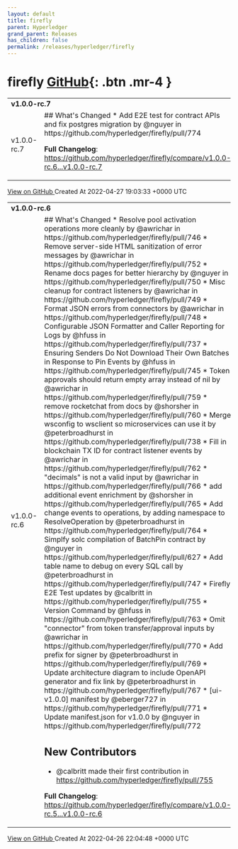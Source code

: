 ```yaml
---
layout: default
title: firefly
parent: Hyperledger
grand_parent: Releases
has_children: false
permalink: /releases/hyperledger/firefly
---
```


# firefly <span class="fs-3 right-align">[GitHub](https://github.com/hyperledger/firefly){: .btn .mr-4 }</span>


<div>
    <table>
        <tr>
            <td colspan="2">
                <b>
                    v1.0.0-rc.7
                </b>
            </td>
        </tr>
        <tr>
            <td>
                <span class="chip">
                    v1.0.0-rc.7
                </span>
            </td>
            <td>
                ## What's Changed
* Add E2E test for contract APIs and fix postgres migration by @nguyer in https://github.com/hyperledger/firefly/pull/774

**Full Changelog**: https://github.com/hyperledger/firefly/compare/v1.0.0-rc.6...v1.0.0-rc.7
            </td>
        </tr>
    </table>
    <a href="https://github.com/hyperledger/firefly/releases/tag/v1.0.0-rc.7" class=".btn">
        View on GitHub
    </a>
    <span class="right-align">
        Created At 2022-04-27 19:03:33 +0000 UTC
    </span>
</div>

<div>
    <table>
        <tr>
            <td colspan="2">
                <b>
                    v1.0.0-rc.6
                </b>
            </td>
        </tr>
        <tr>
            <td>
                <span class="chip">
                    v1.0.0-rc.6
                </span>
            </td>
            <td>
                ## What's Changed
* Resolve pool activation operations more cleanly by @awrichar in https://github.com/hyperledger/firefly/pull/746
* Remove server-side HTML sanitization of error messages by @awrichar in https://github.com/hyperledger/firefly/pull/752
* Rename docs pages for better hierarchy by @nguyer in https://github.com/hyperledger/firefly/pull/750
* Misc cleanup for contract listeners by @awrichar in https://github.com/hyperledger/firefly/pull/749
* Format JSON errors from connectors by @awrichar in https://github.com/hyperledger/firefly/pull/748
* Configurable JSON Formatter and Caller Reporting for Logs by @hfuss in https://github.com/hyperledger/firefly/pull/737
* Ensuring Senders Do Not Download Their Own Batches in Response to Pin Events by @hfuss in https://github.com/hyperledger/firefly/pull/745
* Token approvals should return empty array instead of nil by @awrichar in https://github.com/hyperledger/firefly/pull/759
* remove rocketchat from docs by @shorsher in https://github.com/hyperledger/firefly/pull/760
* Merge wsconfig to wsclient so microservices can use it by @peterbroadhurst in https://github.com/hyperledger/firefly/pull/738
* Fill in blockchain TX ID for contract listener events by @awrichar in https://github.com/hyperledger/firefly/pull/762
* "decimals" is not a valid input by @awrichar in https://github.com/hyperledger/firefly/pull/766
* add additional event enrichment by @shorsher in https://github.com/hyperledger/firefly/pull/765
* Add change events to operations, by adding namespace to ResolveOperation by @peterbroadhurst in https://github.com/hyperledger/firefly/pull/764
* Simplfy solc compilation of BatchPin contract by @nguyer in https://github.com/hyperledger/firefly/pull/627
* Add table name to debug on every SQL call by @peterbroadhurst in https://github.com/hyperledger/firefly/pull/747
* Firefly E2E Test updates by @calbritt in https://github.com/hyperledger/firefly/pull/755
* Version Command by @hfuss in https://github.com/hyperledger/firefly/pull/763
* Omit "connector" from token transfer/approval inputs by @awrichar in https://github.com/hyperledger/firefly/pull/770
* Add prefix for signer by @peterbroadhurst in https://github.com/hyperledger/firefly/pull/769
* Update architecture diagram to include OpenAPI generator and fix link by @peterbroadhurst in https://github.com/hyperledger/firefly/pull/767
* [ui-v1.0.0] manifest by @eberger727 in https://github.com/hyperledger/firefly/pull/771
* Update manifest.json for v1.0.0 by @nguyer in https://github.com/hyperledger/firefly/pull/772

## New Contributors
* @calbritt made their first contribution in https://github.com/hyperledger/firefly/pull/755

**Full Changelog**: https://github.com/hyperledger/firefly/compare/v1.0.0-rc.5...v1.0.0-rc.6
            </td>
        </tr>
    </table>
    <a href="https://github.com/hyperledger/firefly/releases/tag/v1.0.0-rc.6" class=".btn">
        View on GitHub
    </a>
    <span class="right-align">
        Created At 2022-04-26 22:04:48 +0000 UTC
    </span>
</div>


